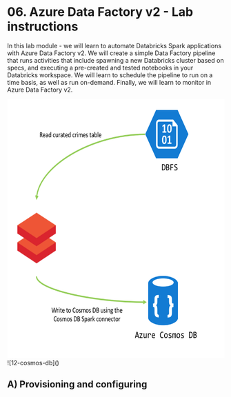 # 06. Azure Data Factory v2 - Lab instructions

In this lab module - we will learn to automate Databricks Spark applications with Azure Data Factory v2.  We will create a simple Data Factory pipeline that runs activities that include spawning a new Databricks cluster based on specs, and executing a pre-created and tested notebooks in your Databricks workspace.  We will learn to schedule the pipeline to run on a time basis, as well as run on-demand.  Finally, we will learn to monitor in Azure Data Factory v2.

<img src="../../../images/6-cosmos-db/12.png" width="600" height="600">
![12-cosmos-db]()



## A) Provisioning and configuring
